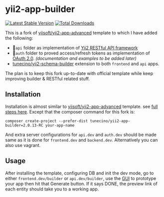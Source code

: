 yii2-app-builder
==============
[![Latest Stable Version](https://poser.pugx.org/tunecino/yii2-app-builder/v/stable)](https://packagist.org/packages/tunecino/yii2-app-builder)
[![Total Downloads](https://poser.pugx.org/tunecino/yii2-app-builder/downloads)](https://packagist.org/packages/tunecino/yii2-app-builder)

This is a fork of [yiisoft/yii2-app-advanced](https://github.com/yiisoft/yii2-app-advanced) template to which I have added the following:

 - :file_folder:`api` folder as implementation of [Yii2 RESTful API framework](http://www.yiiframework.com/doc-2.0/guide-rest-quick-start.html)
 - :file_folder:`auth` folder to proved access/refresh tokens as implementation of [OAuth 2.0](https://tools.ietf.org/html/rfc6749). *(documentation and examples to be added later)*
 - [tunecino/yii2-schema-builder](https://github.com/tunecino/yii2-schema-builder) extension to both `frontend` and `api` apps.

The plan is to keep this fork up-to-date with official template while keep improving builder & RESTful related stuff.

## Installation 
Installation is almost similar to [yiisoft/yii2-app-advanced](https://github.com/yiisoft/yii2-app-advanced) template. see [full steps here](https://github.com/yiisoft/yii2-app-advanced/blob/master/docs/guide/start-installation.md). Except that the composer command for this fork is:
```
composer create-project --prefer-dist tunecino/yii2-app-builder=2.0.13-RC your-app-name
```
And extra server configurations for `api.dev` and `auth.dev` should be made same as it is done for `frontend.dev` and `backend.dev`. Alternatively you can also use vagrant.

## Usage
After installing the template, configuring DB and init the dev mode, go to either `frontend.dev/builder` or `api.dev/builder`, use the [GUI](https://github.com/tunecino/yii2-schema-builder) to prototype your app then hit that Generate button. If it says DONE, the preview link of each entity should take you to a working app.

